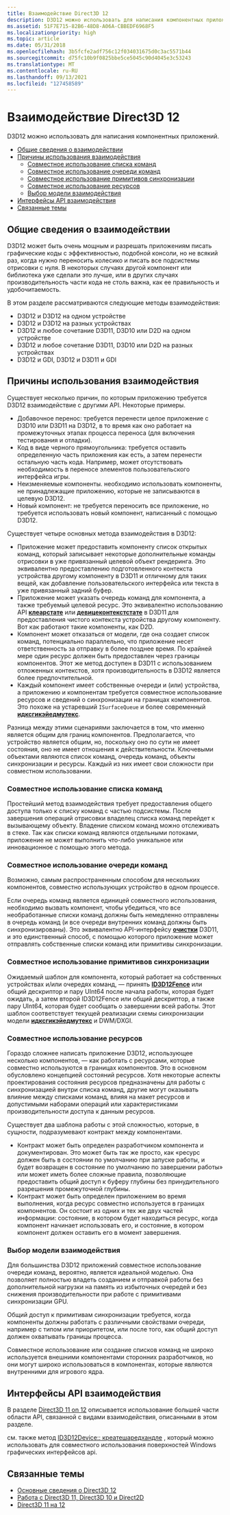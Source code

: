 ```yaml
---
title: Взаимодействие Direct3D 12
description: D3D12 можно использовать для написания компонентных приложений.
ms.assetid: 51F7E715-82B6-48D8-A06A-CBBEDF6968F5
ms.localizationpriority: high
ms.topic: article
ms.date: 05/31/2018
ms.openlocfilehash: 3b5fcfe2adf756c12f034031675d0c3ac5571b44
ms.sourcegitcommit: d75fc10b9f0825bbe5ce5045c90d4045e3c53243
ms.translationtype: MT
ms.contentlocale: ru-RU
ms.lasthandoff: 09/13/2021
ms.locfileid: "127458589"
---
```

# <a name="direct3d-12-interop"></a>Взаимодействие Direct3D 12

D3D12 можно использовать для написания компонентных приложений.

-   [Общие сведения о взаимодействии](#interop-overview)
-   [Причины использования взаимодействия](#reasons-for-using-interop)
    -   [Совместное использование списка команд](#sharing-a-command-list)
    -   [Совместное использование очереди команд](#sharing-a-command-queue)
    -   [Совместное использование примитивов синхронизации](#sharing-sync-primitives)
    -   [Совместное использование ресурсов](#sharing-resources)
    -   [Выбор модели взаимодействия](#choosing-an-interop-model)
-   [Интерфейсы API взаимодействия](#interop-apis)
-   [Связанные темы](#related-topics)

## <a name="interop-overview"></a>Общие сведения о взаимодействии

D3D12 может быть очень мощным и разрешать приложениям писать графические коды с эффективностью, подобной консоли, но не всякий раз, когда нужно переносить колесико и писать все подсистемы отрисовки с нуля. В некоторых случаях другой компонент или библиотека уже сделали это лучше, или в других случаях производительность части кода не столь важна, как ее правильность и удобочитаемость.

В этом разделе рассматриваются следующие методы взаимодействия:

-   D3D12 и D3D12 на одном устройстве
-   D3D12 и D3D12 на разных устройствах
-   D3D12 и любое сочетание D3D11, D3D10 или D2D на одном устройстве
-   D3D12 и любое сочетание D3D11, D3D10 или D2D на разных устройствах
-   D3D12 и GDI, D3D12 и D3D11 и GDI

## <a name="reasons-for-using-interop"></a>Причины использования взаимодействия

Существует несколько причин, по которым приложению требуется D3D12 взаимодействие с другими API. Некоторые примеры.

-   Добавочное перенос: требуется перенести целое приложение с D3D10 или D3D11 на D3D12, в то время как оно работает на промежуточных этапах процесса переноса (для включения тестирования и отладки).
-   Код в виде черного прямоугольника: требуется оставить определенную часть приложения как есть, а затем перенести остальную часть кода. Например, может отсутствовать необходимость в переносе элементов пользовательского интерфейса игры.
-   Неизменяемые компоненты. необходимо использовать компоненты, не принадлежащие приложению, которые не записываются в целевую D3D12.
-   Новый компонент: не требуется переносить все приложение, но требуется использовать новый компонент, написанный с помощью D3D12.

Существует четыре основных метода взаимодействия в D3D12:

-   Приложение может предоставить компоненту список открытых команд, который записывает некоторые дополнительные команды отрисовки в уже привязанный целевой объект рендеринга. Это эквивалентно предоставлению подготовленного контекста устройства другому компоненту в D3D11 и отличному для таких вещей, как добавление пользовательского интерфейса или текста в уже привязанный задний буфер.
-   Приложение может указать очередь команд для компонента, а также требуемый целевой ресурс. Это эквивалентно использованию API [**клеарстате**](/windows/desktop/api/d3d11/nf-d3d11-id3d11devicecontext-clearstate) или [**девицеконтекстстате**](/windows/desktop/api/d3d11_1/nn-d3d11_1-id3ddevicecontextstate) в D3D11 для предоставления чистого контекста устройства другому компоненту. Вот как работают такие компоненты, как D2D.
-   Компонент может отказаться от модели, где она создает список команд, потенциально параллельно, что приложение несет ответственность за отправку в более позднее время. По крайней мере один ресурс должен быть предоставлен через границы компонентов. Этот же метод доступен в D3D11 с использованием отложенных контекстов, хотя производительность в D3D12 является более предпочтительной.
-   Каждый компонент имеет собственные очереди и (или) устройства, а приложению и компонентам требуется совместное использование ресурсов и сведений о синхронизации на границах компонентов. Это похоже на устаревший `ISurfaceQueue` и более современный [**идксгикэйедмутекс**](/windows/desktop/api/dxgi/nn-dxgi-idxgikeyedmutex).

Разница между этими сценариями заключается в том, что именно является общим для границ компонентов. Предполагается, что устройство является общим, но, поскольку оно по сути не имеет состояния, оно не имеет отношения к действительности. Ключевыми объектами являются список команд, очередь команд, объекты синхронизации и ресурсы. Каждый из них имеет свои сложности при совместном использовании.

### <a name="sharing-a-command-list"></a>Совместное использование списка команд

Простейший метод взаимодействия требует предоставления общего доступа только к списку команд с частью подсистемы. После завершения операций отрисовки владелец списка команд перейдет к вызывающему объекту. Владение списком команд можно отслеживать в стеке. Так как списки команд являются отдельными потоками, приложение не может выполнить что-либо уникальное или инновационное с помощью этого метода.

### <a name="sharing-a-command-queue"></a>Совместное использование очереди команд

Возможно, самым распространенным способом для нескольких компонентов, совместно использующих устройство в одном процессе.

Если очередь команд является единицей совместного использования, необходимо вызвать компонент, чтобы убедиться, что все необработанные списки команд должны быть немедленно отправлены в очередь команд (и все очереди внутренних команд должны быть синхронизированы). Это эквивалентно API-интерфейсу [**очистки**](/windows/desktop/api/d3d11/nf-d3d11-id3d11devicecontext-flush) D3D11, и это единственный способ, с помощью которого приложение может отправлять собственные списки команд или примитивы синхронизации.

### <a name="sharing-sync-primitives"></a>Совместное использование примитивов синхронизации

Ожидаемый шаблон для компонента, который работает на собственных устройствах и/или очередях команд, — принять [**ID3D12Fence**](/windows/desktop/api/d3d12/nn-d3d12-id3d12fence) или общий дескриптор и пару UInt64 после начала работы, которая будет ожидать, а затем второй ID3D12Fence или общий дескриптор, а также пару UInt64, которая будет сообщать о завершении всей работы. Этот шаблон соответствует текущей реализации схемы синхронизации модели [**идксгикэйедмутекс**](/windows/desktop/api/dxgi/nn-dxgi-idxgikeyedmutex) и DWM/DXGI.

### <a name="sharing-resources"></a>Совместное использование ресурсов

Гораздо сложнее написать приложение D3D12, использующее несколько компонентов, — как работать с ресурсами, которые совместно используются в границах компонентов. Это в основном обусловлено концепцией состояний ресурсов. Хотя некоторые аспекты проектирования состояния ресурсов предназначены для работы с синхронизацией внутри списка команд, другие могут оказывать влияние между списками команд, влияя на макет ресурсов и допустимыми наборами операций или характеристиками производительности доступа к данным ресурсов.

Существует два шаблона работы с этой сложностью, которые, в сущности, подразумевают контракт между компонентами.

-   Контракт может быть определен разработчиком компонента и документирован. Это может быть так же просто, как «ресурс должен быть в состоянии по умолчанию при запуске работы, и будет возвращен в состояние по умолчанию по завершении работы» или может иметь более сложные правила, позволяющие предоставить общий доступ к буферу глубины без принудительного разрешения промежуточной глубины.
-   Контракт может быть определен приложением во время выполнения, когда ресурс совместно используется в границах компонентов. Он состоит из одних и тех же двух частей информации: состояние, в котором будет находиться ресурс, когда компонент начинает использовать его, и состояние, в котором компонент должен оставить его в момент завершения.

### <a name="choosing-an-interop-model"></a>Выбор модели взаимодействия

Для большинства D3D12 приложений совместное использование очереди команд, вероятно, является идеальной моделью. Она позволяет полностью владеть созданием и отправкой работы без дополнительной нагрузки на память из избыточных очередей и без снижения производительности при работе с примитивами синхронизации GPU.

Общий доступ к примитивам синхронизации требуется, когда компоненты должны работать с различными свойствами очереди, например с типом или приоритетом, или после того, как общий доступ должен охватывать границы процесса.

Совместное использование или создание списков команд не широко используется внешними компонентами сторонних разработчиков, но они могут широко использоваться в компонентах, которые являются внутренними для игрового ядра.

## <a name="interop-apis"></a>Интерфейсы API взаимодействия

В разделе [Direct3D 11 on 12](./direct3d-11-on-12.md) описывается использование большей части области API, связанной с видами взаимодействия, описанными в этом разделе.

см. также метод [ID3D12Device:: креатешаредхандле](/windows/win32/api/d3d12/nf-d3d12-id3d12device-createsharedhandle) , который можно использовать для совместного использования поверхностей Windows графических интерфейсов api.

## <a name="related-topics"></a>Связанные темы

* [Основные сведения о Direct3D 12](directx-12-getting-started.md)
* [Работа с Direct3D 11, Direct3D 10 и Direct2D](direct3d-12-interop.md)
* [Direct3D 11 на 12](./direct3d-11-on-12.md)